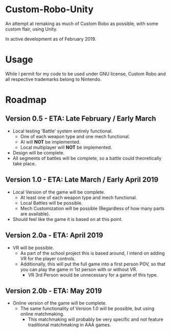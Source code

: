 # Custom-Robo-Unity
An attempt at remaking as much of Custom Robo as possible, with some custom flair, using Unity.

In active development as of February 2019.

# Usage
  While I permit for my code to be used under GNU license, Custom Robo and all respective trademarks belong to Nintendo.

# Roadmap

## Version 0.5 - ETA: Late February / Early March
- Local testing 'Battle' system entirely functional.
  - One of each weapon type and one mech functional.
  - AI will **NOT** be implemented.
  - Local multiplayer will **NOT** be implemented.
- Design will be complete.
- All segments of battles will be complete, so a battle could theoretically take place.

## Version 1.0 - ETA: Late March / Early April 2019
- Local Version of the game will be complete.
  - At least one of each weapon type and mech functional.
  - Local Battles will be possible.
  - Mech Customization will be possible (Regardless of how many parts are available).
- Should feel like the game it is based on at this point.

## Version 2.0a - ETA: April 2019
- VR will be possible.
  - As part of the school project this is based around, I intend on adding VR for the player controls. 
  - Additionally, this will put the full game into a first person POV, so that you can play the game in 1st person with or without VR.
    - VR 3rd Person would be unnecessary for a game of this type.

## Version 2.0b - ETA: May 2019
- Online version of the game will be complete.
  - The same functionality of Version 1.0 will be possible, but using online matchmaking.
    - This matchmaking will probably be very specific and not feature traditional matchmaking in AAA games.


